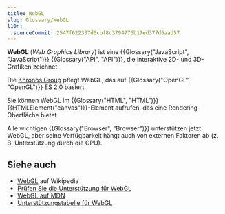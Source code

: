 ```yaml
---
title: WebGL
slug: Glossary/WebGL
l10n:
  sourceCommit: 2547f622337d6cbf8c3794776b17ed377d6aad57
---
```


**WebGL** (_Web Graphics Library_) ist eine {{Glossary("JavaScript", "JavaScript")}} {{Glossary("API", "API")}}, die interaktive 2D- und 3D-Grafiken zeichnet.

Die [Khronos Group](https://www.khronos.org/) pflegt WebGL, das auf {{Glossary("OpenGL", "OpenGL")}} ES 2.0 basiert.

Sie können WebGL im {{Glossary("HTML", "HTML")}} {{HTMLElement("canvas")}}-Element aufrufen, das eine Rendering-Oberfläche bietet.

Alle wichtigen {{Glossary("Browser", "Browser")}} unterstützen jetzt WebGL, aber seine Verfügbarkeit hängt auch von externen Faktoren ab (z. B. Unterstützung durch die GPU).

## Siehe auch

- [WebGL](https://en.wikipedia.org/wiki/WebGL) auf Wikipedia
- [Prüfen Sie die Unterstützung für WebGL](https://get.webgl.org/)
- [WebGL auf MDN](/de/docs/Web/API/WebGL_API)
- [Unterstützungstabelle für WebGL](https://caniuse.com/#feat=webgl)
